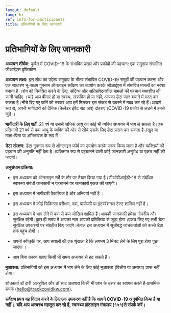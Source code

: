 ```yaml
---
layout: default
lang: hi
ref: info-for-participants
title: प्रतिभागियों के लिए जानकारी
---
```

# प्रतिभागियों के लिए जानकारी


**अध्ययन शीर्षक:**  कुवैत में COVID-19 के संभावित प्रसार और प्रकोपों की पहचान: एक समुदाय संचालित जीआईएस दृष्टिकोण

**अध्ययन लक्ष्य:**  इस शोध का उद्देश्य समुदाय के भीतर संभावित COVID-19 समूहों की पहचान करना और एक साधारण भू-सक्षम गुमनाम ऑनलाइन सर्वेक्षण का उपयोग करके जीआईएस में संभावित मामलों का नक्शा बनाना है ।रोग को नियंत्रित करने के लिए, संदिग्ध और अतिसंवेदनशील मामलों की पहचान यथाशीघ्र की जानी चाहिए ।चाहे आप बीमार हों या स्वस्थ, संक्रमित हों या नहीं, आपका डेटा जान बचाने में मदद कर सकता है।नीचे दिए गए फॉर्म को भरकर आप हमें मिलकर इस संकट से उबरने में मदद कर रहे हैं।आदर्श रूप से, अपनी भागीदारी को दैनिक (कैलेंडर ईवेंट सेट अप) दोहराएं।COVID-19 प्रकोप से लड़ने में हमसे जुड़ें ।

**भागीदारी के लिए शर्तें:**  21 वर्ष या उससे अधिक आयु का कोई भी व्यक्ति अध्ययन में भाग ले सकता है।एक प्रतिभागी 21 वर्ष से कम आयु के व्यक्ति की ओर से सीधे उसके लिए डेटा प्रदान कर सकता है-/खुद या माता-पिता या अभिभावक के रूप में ।

**डेटा संरक्षण:**  डेटा गुमनाम रूप से ऑनलाइन फॉर्म का उपयोग करके एकत्र किया जाता है और व्यक्तियों की पहचान की अनुमति नहीं देता है।व्यक्तिगत रूप से पहचानने वाली कोई जानकारी अनुरोध या एकत्र नहीं की जाएगी।


**अनुसंधान प्रक्रिया:**

* इस अध्ययन को ऑनलाइन सर्वे के तौर पर तैयार किया गया है।सीओवीआईडी-19 से संबंधित स्वास्थ्य संबंधी जानकारी न पहचानने पर जानकारी एकत्र की जाएगी।

* इस अध्ययन में भागीदारी वैकल्पिक है और अनिवार्य नहीं है ।

* इस अध्ययन में कोई चिकित्सा परीक्षण, दवा, बायोप्सी या इंटरवेंशनल टेस्ट शामिल नहीं है।

* इस अध्ययन में भाग लेने में कम से कम जोखिम शामिल हैं।आपकी जानकारी हमेशा गोपनीय और सुरक्षित रहेगी।कुछ ही समय में आपका नाम आपकी प्रतिक्रिया से जुड़ा होगा।एकत्र किए गए सभी डेटा सुरक्षित उपकरणों पर संग्रहीत किए जाएंगे।केवल इस अध्ययन में सूचीबद्ध जांचकर्ताओं को कच्चे डेटा तक पहुंच होगी ।

* अपनी स्वीकृति पर, आप सवालों की एक श्रृंखला है कि लगभग 3 मिनट लेने के लिए पूरा होगा पूछा जाएगा ।

* आप बिना कारण बताए किसी भी समय अध्ययन से हट सकते हैं।

**मुआवजा:** प्रतिभागियों को इस अध्ययन में भाग लेने के लिए कोई मुआवजा (वित्तीय या अन्यथा) प्राप्त नहीं होगा।

शोधकर्ता डॉ दारी अलहुविल और डॉ साद अलशरा किसी भी प्रश्न के उत्तर का स्वागत करते हैं-प्राथमिक संपर्क  ([hello@trackcovidkw.com](mailto:hello@trackcovidkw.com)).


**सर्वेक्षण प्रपत्र यह निदान करने के लिए एक उपकरण नहीं है कि आपने COVID-19 अनुबंधित किया है या नहीं।. यदि आप अस्वस्थ महसूस कर रहे हैं,  स्वास्थ्य हॉटलाइन मंत्रालय (१५१)से संपर्क करें।**
